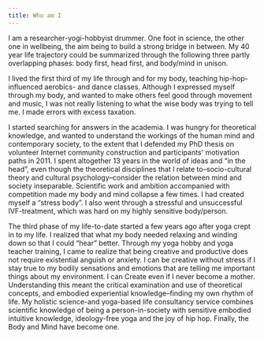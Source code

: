```yaml
---
title: Who am I
---
```


I am a researcher-yogi-hobbyist drummer. One foot in science, the other one in wellbeing, the aim being to build a strong bridge in between. My 40 year life trajectory could be summarized through the following three partly overlapping phases: body first, head first, and body/mind in unison. 

I lived the first third of my life through and for my body, teaching hip-hop-influenced aerobics- and dance classes. Although I expressed myself through my body, and wanted to make others feel good through movement and music, I was not really listening to what the wise body was trying to tell me. I made errors with excess taxation. 

I started searching for answers in the academia. I was hungry for theoretical knowledge, and wanted to understand the workings of the  human mind and contemporary society, to the extent that I defended my PhD thesis on volunteer Internet community construction and participants' motivation paths in 2011. I spent altogether 13 years in the world of ideas and “in the head”, even though the theoretical disciplines that I relate to–socio-cultural theory and cultural psychology–consider the relation between mind and society inseparable. Scientific work and ambition accompanied with competition made my body and mind collapse a few times. I had created myself a “stress body”. I also went through a stressful and unsuccessful IVF-treatment, which was hard on my highly sensitive body/person. 

The third phase of my life-to-date started a few years ago after yoga crept in to my life. I realized that what my body needed relaxing and winding down so that I could “hear” better. Through my yoga hobby and yoga teacher training, I came to realize that being creative and productive does not require existential anguish or anxiety. I can be creative without stress if I stay true to my bodily sensations  and emotions that are telling me important things about my environment. I can Create even if I never become a mother. Understanding this meant the critical examination and use of theoretical concepts, and embodied experiential knowledge–finding my own rhythm of life. My holistic science-and yoga-based life consultancy service combines scientific knowledge of being a person-in-society with sensitive embodied intuitive knowledge, ideology-free yoga and the joy of hip hop. Finally, the Body and Mind have become one.

